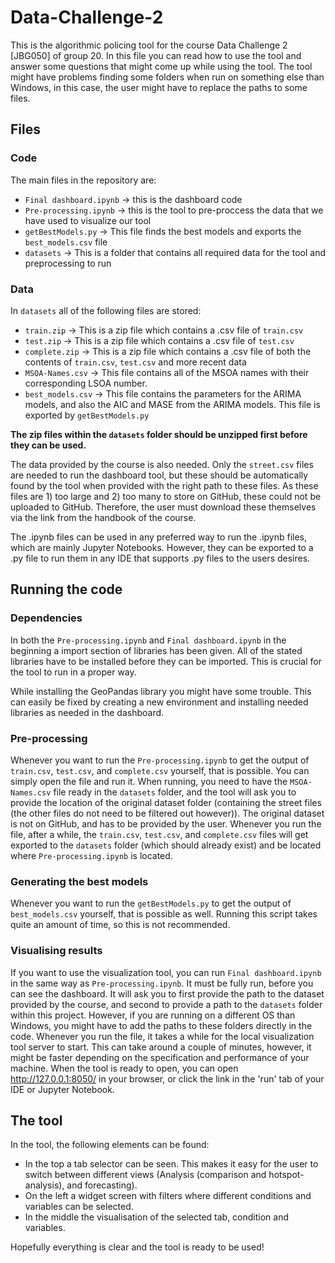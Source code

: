 # Data-Challenge-2

This is the algorithmic policing tool for the course Data Challenge 2 [JBG050] of group 20. In this file you can read how to use the tool and answer some questions that might come up while using the tool. The tool might have problems finding some folders when run on something else than Windows, in this case, the user might have to replace the paths to some files.

## Files

### Code
The main files in the repository are:
- `Final dashboard.ipynb` -> this is the dashboard code
- `Pre-processing.ipynb` -> this is the tool to pre-proccess the data that we have used to visualize our tool
- `getBestModels.py` -> This file finds the best models and exports the `best_models.csv` file
- `datasets` -> This is a folder that contains all required data for the tool and preprocessing to run

### Data
In `datasets` all of the following files are stored:
- `train.zip` -> This is a zip file which contains a .csv file of `train.csv`
- `test.zip` -> This is a zip file which contains a .csv file of `test.csv`
- `complete.zip` -> This is a zip file which contains a .csv file of both the contents of `train.csv`, `test.csv` and more recent data
- `MSOA-Names.csv` -> This file contains all of the MSOA names with their corresponding LSOA number.
- `best_models.csv` -> This file contains the parameters for the ARIMA models, and also the AIC and MASE from the ARIMA models. This file is exported by `getBestModels.py`

**The zip files within the `datasets` folder should be unzipped first before they can be used.**

The data provided by the course is also needed. Only the `street.csv` files are needed to run the dashboard tool, but these should be automatically found by the tool when provided with the right path to these files. As these files are 1) too large and 2) too many to store on GitHub, these could not be uploaded to GitHub. Therefore, the user must download these themselves via the link from the handbook of the course.

The .ipynb files can be used in any preferred way to run the .ipynb files, which are mainly Jupyter Notebooks. However, they can be exported to a .py file to run them in any IDE that supports .py files to the users desires.

## Running the code
### Dependencies
In both the `Pre-processing.ipynb` and `Final dashboard.ipynb` in the beginning a import section of libraries has been given. All of the stated libraries have to be installed before they can be imported. This is crucial for the tool to run in a proper way.

While installing the GeoPandas library you might have some trouble. This can easily be fixed by creating a new environment and installing needed libraries as needed in the dashboard.

### Pre-processing
Whenever you want to run the `Pre-processing.ipynb` to get the output of `train.csv`, `test.csv`, and `complete.csv` yourself, that is possible. You can simply open the file and run it. When running, you need to have the `MSOA-Names.csv` file ready in the `datasets` folder, and the tool will ask you to provide the location of the original dataset folder (containing the street files (the other files do not need to be filtered out however)). The original dataset is not on GitHub, and has to be provided by the user. Whenever you run the file, after a while, the `train.csv`, `test.csv`, and `complete.csv` files will get exported to the `datasets` folder (which should already exist) and be located where `Pre-processing.ipynb` is located. 

### Generating the best models
Whenever you want to run the `getBestModels.py` to get the output of `best_models.csv` yourself, that is possible as well. Running this script takes quite an amount of time, so this is not recommended.

### Visualising results
If you want to use the visualization tool, you can run `Final dashboard.ipynb` in the same way as `Pre-processing.ipynb`. It must be fully run, before you can see the dashboard. It will ask you to first provide the path to the dataset provided by the course, and second to provide a path to the `datasets` folder within this project. However, if you are running on a different OS than Windows, you might have to add the paths to these folders directly in the code. Whenever you run the file, it takes a while for the local visualization tool server to start. This can take around a couple of minutes, however, it might be faster depending on the specification and performance of your machine. When the tool is ready to open, you can open http://127.0.0.1:8050/ in your browser, or click the link in the 'run' tab of your IDE or Jupyter Notebook. 

## The tool
In the tool, the following elements can be found:
- In the top a tab selector can be seen. This makes it easy for the user to switch between different views (Analysis (comparison and hotspot-analysis), and forecasting).
- On the left a widget screen with filters where different conditions and variables can be selected.
- In the middle the visualisation of the selected tab, condition and variables.

Hopefully everything is clear and the tool is ready to be used!
